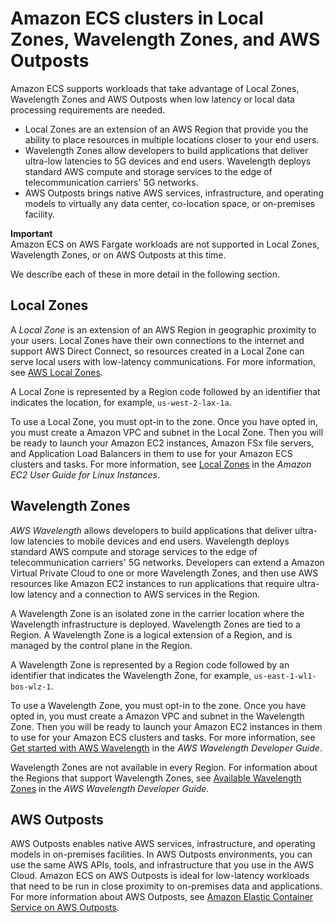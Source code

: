 # Amazon ECS clusters in Local Zones, Wavelength Zones, and AWS Outposts<a name="cluster-regions-zones"></a>

Amazon ECS supports workloads that take advantage of Local Zones, Wavelength Zones and AWS Outposts when low latency or local data processing requirements are needed\.
+ Local Zones are an extension of an AWS Region that provide you the ability to place resources in multiple locations closer to your end users\.
+ Wavelength Zones allow developers to build applications that deliver ultra\-low latencies to 5G devices and end users\. Wavelength deploys standard AWS compute and storage services to the edge of telecommunication carriers' 5G networks\.
+ AWS Outposts brings native AWS services, infrastructure, and operating models to virtually any data center, co\-location space, or on\-premises facility\.

**Important**  
Amazon ECS on AWS Fargate workloads are not supported in Local Zones, Wavelength Zones, or on AWS Outposts at this time\.

We describe each of these in more detail in the following section\.

## Local Zones<a name="clusters-local-zones"></a>

A *Local Zone* is an extension of an AWS Region in geographic proximity to your users\. Local Zones have their own connections to the internet and support AWS Direct Connect, so resources created in a Local Zone can serve local users with low\-latency communications\. For more information, see [AWS Local Zones](https://aws.amazon.com/about-aws/global-infrastructure/localzones/)\.

A Local Zone is represented by a Region code followed by an identifier that indicates the location, for example, `us-west-2-lax-1a`\.

To use a Local Zone, you must opt\-in to the zone\. Once you have opted in, you must create a Amazon VPC and subnet in the Local Zone\. Then you will be ready to launch your Amazon EC2 instances, Amazon FSx file servers, and Application Load Balancers in them to use for your Amazon ECS clusters and tasks\. For more information, see [Local Zones](https://docs.aws.amazon.com/AWSEC2/latest/UserGuide/using-regions-availability-zones.html#concepts-local-zones) in the *Amazon EC2 User Guide for Linux Instances*\.

## Wavelength Zones<a name="clusters-wavelength-zones"></a>

*AWS Wavelength* allows developers to build applications that deliver ultra\-low latencies to mobile devices and end users\. Wavelength deploys standard AWS compute and storage services to the edge of telecommunication carriers' 5G networks\. Developers can extend a Amazon Virtual Private Cloud to one or more Wavelength Zones, and then use AWS resources like Amazon EC2 instances to run applications that require ultra\-low latency and a connection to AWS services in the Region\.

A Wavelength Zone is an isolated zone in the carrier location where the Wavelength infrastructure is deployed\. Wavelength Zones are tied to a Region\. A Wavelength Zone is a logical extension of a Region, and is managed by the control plane in the Region\.

A Wavelength Zone is represented by a Region code followed by an identifier that indicates the Wavelength Zone, for example, `us-east-1-wl1-bos-wlz-1`\.

To use a Wavelength Zone, you must opt\-in to the zone\. Once you have opted in, you must create a Amazon VPC and subnet in the Wavelength Zone\. Then you will be ready to launch your Amazon EC2 instances in them to use for your Amazon ECS clusters and tasks\. For more information, see [Get started with AWS Wavelength](https://docs.aws.amazon.com/wavelength/latest/developerguide/get-started-wavelength.html) in the *AWS Wavelength Developer Guide*\.

Wavelength Zones are not available in every Region\. For information about the Regions that support Wavelength Zones, see [Available Wavelength Zones](https://docs.aws.amazon.com/wavelength/latest/developerguide/wavelength-quotas.html) in the *AWS Wavelength Developer Guide*\.

## AWS Outposts<a name="clusters-outposts"></a>

AWS Outposts enables native AWS services, infrastructure, and operating models in on\-premises facilities\. In AWS Outposts environments, you can use the same AWS APIs, tools, and infrastructure that you use in the AWS Cloud\. Amazon ECS on AWS Outposts is ideal for low\-latency workloads that need to be run in close proximity to on\-premises data and applications\. For more information about AWS Outposts, see [Amazon Elastic Container Service on AWS Outposts](ecs-on-outposts.md)\.
